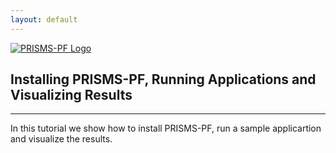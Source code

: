 ```yaml
---
layout: default
---
```


[![PRISMS-PF Logo](../../assets/logo.png)](https://prisms-center.github.io/phaseField/)

## Installing PRISMS-PF, Running Applications and Visualizing Results
***
In this tutorial we show how to install PRISMS-PF, run a sample applicartion and visualize the results.


